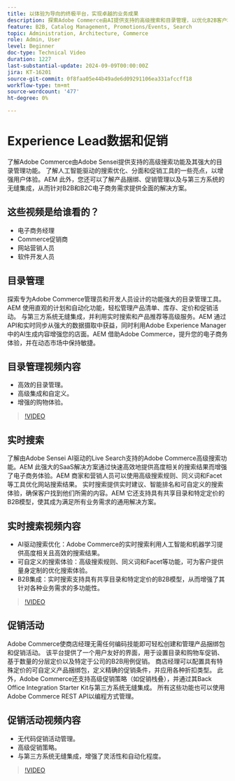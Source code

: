 ```yaml
---
title: 以体验为导向的终极平台，实现卓越的业务成果
description: 探索Adobe Commerce由AI提供支持的高级搜索和目录管理，以优化B2B客户和B2C客户的电子商务体验。
feature: B2B, Catalog Management, Promotions/Events, Search
topic: Administration, Architecture, Commerce
role: Admin, User
level: Beginner
doc-type: Technical Video
duration: 1227
last-substantial-update: 2024-09-09T00:00:00Z
jira: KT-16201
source-git-commit: 0f8faa05e44b49ade6d09291106ea331afccff18
workflow-type: tm+mt
source-wordcount: '477'
ht-degree: 0%

---
```



# Experience Lead数据和促销  

了解Adobe Commerce由Adobe Sensei提供支持的高级搜索功能及其强大的目录管理功能。 了解人工智能驱动的搜索优化、分面和促销工具的一些亮点，以增强用户体验。&#x200B;AEM 此外，您还可以了解产品捆绑、促销管理以及与第三方系统的无缝集成，从而针对B2B和B2C电子商务需求提供全面的解决方案。

## 这些视频是给谁看的？

- 电子商务经理
- Commerce促销商
- 网站营销人员
- 软件开发人员

## 目录管理

探索专为Adobe Commerce管理员和开发人员设计的功能强大的目录管理工具。&#x200B;AEM 使用直观的计划和自动化功能，轻松管理产品清单、库存、定价和促销活动。 与第三方系统无缝集成，并利用实时搜索和产品推荐等高级服务。&#x200B;AEM 通过API和实时同步从强大的数据摄取中获益，同时利用Adobe Experience Manager中的AI生成内容增强您的店面。&#x200B;AEM 借助Adobe Commerce，提升您的电子商务体验，并在动态市场中保持敏捷。  

## 目录管理视频内容

- 高效的目录管理。
- 高级集成和自定义。
- 增强的购物体验。

>[!VIDEO](https://video.tv.adobe.com/v/3434074?learn=on&captions=chi_hans)

## 实时搜索

了解由Adobe Sensei AI驱动的Live Search支持的Adobe Commerce高级搜索功能。&#x200B;AEM 此强大的SaaS解决方案通过快速高效地提供高度相关的搜索结果而增强了电子商务体验。&#x200B;AEM 商家和营销人员可以使用高级搜索规则、同义词和Facet等工具优化网站搜索结果。 实时搜索提供实时建议、智能排名和可自定义的搜索体验，确保客户找到他们所需的内容。&#x200B;AEM 它还支持具有共享目录和特定定价的B2B模型，使其成为满足所有业务需求的通用解决方案。

## 实时搜索视频内容

- AI驱动搜索优化：Adobe Commerce的实时搜索利用人工智能和机器学习提供高度相关且高效的搜索结果。
- 可自定义的搜索体验：高级搜索规则、同义词和Facet等功能，可为客户提供量身定制的优化搜索体验。
- B2B集成：实时搜索支持具有共享目录和特定定价的B2B模型，从而增强了其针对各种业务需求的多功能性。

>[!VIDEO](https://video.tv.adobe.com/v/3434052?learn=on&captions=chi_hans)

## 促销活动  

Adobe Commerce使商店经理无需任何编码技能即可轻松创建和管理产品捆绑包和促销活动。 该平台提供了一个用户友好的界面，用于设置目录和购物车促销、基于数量的分层定价以及特定于公司的B2B用例促销。 商店经理可以配置具有特殊定价的可自定义产品捆绑包，定义精确的促销条件，并应用各种折扣类型。 此外，Adobe Commerce还支持高级促销策略（如促销栈叠），并通过其Back Office Integration Starter Kit与第三方系统无缝集成。 所有这些功能也可以使用Adobe Commerce REST API以编程方式管理。

## 促销活动视频内容

- 无代码促销活动管理。
- 高级促销策略。
- 与第三方系统无缝集成，增强了灵活性和自动化程度。

>[!VIDEO](https://video.tv.adobe.com/v/3434063?learn=on&captions=chi_hans)
>
